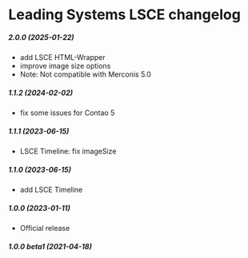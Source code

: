 Leading Systems LSCE changelog
===========================================

##### 2.0.0 (2025-01-22)
 * add LSCE HTML-Wrapper
 * improve image size options
 * Note: Not compatible with Merconis 5.0

##### 1.1.2 (2024-02-02)
 * fix some issues for Contao 5

##### 1.1.1 (2023-06-15)
 * LSCE Timeline: fix imageSize

##### 1.1.0 (2023-06-15)
 * add LSCE Timeline

##### 1.0.0 (2023-01-11)
 * Official release

##### 1.0.0 beta1 (2021-04-18)

